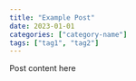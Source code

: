 ```yaml
---
title: "Example Post"
date: 2023-01-01
categories: ["category-name"]
tags: ["tag1", "tag2"]
---
```


Post content here
